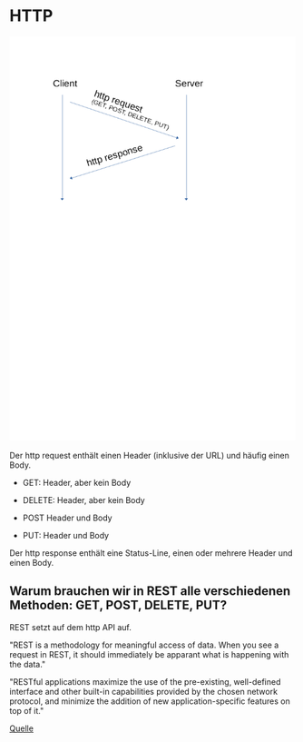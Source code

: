 # HTTP #

![image](./http_request_response.png)

Der http request enthält einen Header (inklusive der URL) und häufig einen Body.

- GET: Header, aber kein Body
- DELETE: Header, aber kein Body

- POST Header und Body
- PUT: Header und Body

Der http response enthält eine Status-Line, einen oder mehrere Header und einen Body.


## Warum brauchen wir in REST alle verschiedenen Methoden: GET, POST, DELETE, PUT? ##

REST setzt auf dem http API auf.


"REST is a methodology for meaningful access of data. When you see a request in REST, it should immediately be apparant what is happening with the data."

"RESTful applications maximize the use of the pre-existing, well-defined interface and other built-in capabilities provided by the chosen network protocol, and minimize the addition of new application-specific features on top of it."

[Quelle](https://stackoverflow.com/questions/4573305/rest-api-why-use-put-delete-post-get)